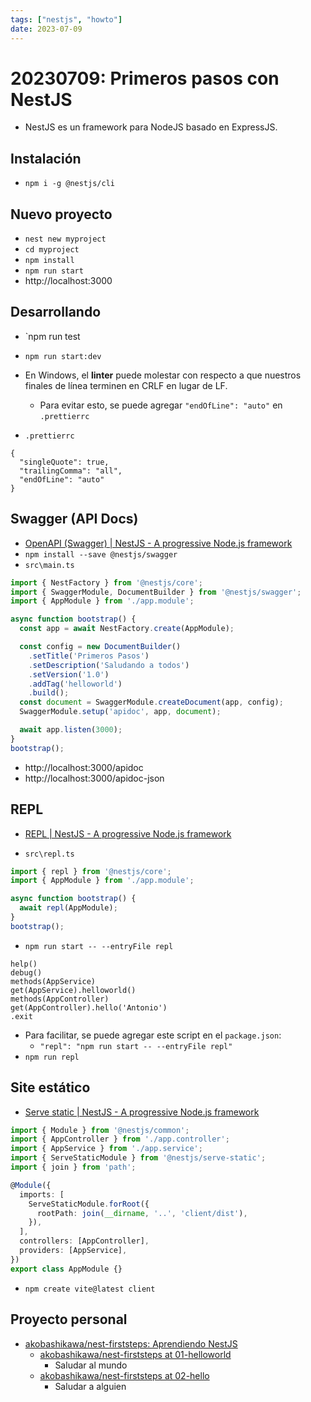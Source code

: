 ```yaml
---
tags: ["nestjs", "howto"]
date: 2023-07-09
---
```

# 20230709: Primeros pasos con NestJS

<TagsLinks />

- NestJS es un framework para NodeJS basado en ExpressJS.

## Instalación

- `npm i -g @nestjs/cli`

## Nuevo proyecto

- `nest new myproject`
- `cd myproject`
- `npm install`
- `npm run start`
- http://localhost:3000

## Desarrollando

- `npm run test
- `npm run start:dev`
- En Windows, el **linter** puede molestar con respecto a que nuestros finales de línea terminen en CRLF en lugar de LF.
	- Para evitar esto, se puede agregar `"endOfLine": "auto"` en  `.prettierrc`

- `.prettierrc`
```
{
  "singleQuote": true,
  "trailingComma": "all",
  "endOfLine": "auto"
}
```

## Swagger (API Docs)

- [OpenAPI (Swagger) | NestJS - A progressive Node.js framework](https://docs.nestjs.com/openapi/introduction)
- `npm install --save @nestjs/swagger`
- `src\main.ts`

```ts
import { NestFactory } from '@nestjs/core';
import { SwaggerModule, DocumentBuilder } from '@nestjs/swagger';
import { AppModule } from './app.module';

async function bootstrap() {
  const app = await NestFactory.create(AppModule);

  const config = new DocumentBuilder()
    .setTitle('Primeros Pasos')
    .setDescription('Saludando a todos')
    .setVersion('1.0')
    .addTag('helloworld')
    .build();
  const document = SwaggerModule.createDocument(app, config);
  SwaggerModule.setup('apidoc', app, document);

  await app.listen(3000);
}
bootstrap();
```

- http://localhost:3000/apidoc
- http://localhost:3000/apidoc-json

## REPL

- [REPL | NestJS - A progressive Node.js framework](https://docs.nestjs.com/recipes/repl)

- `src\repl.ts`
```ts
import { repl } from '@nestjs/core';
import { AppModule } from './app.module';

async function bootstrap() {
  await repl(AppModule);
}
bootstrap();
```

- `npm run start -- --entryFile repl`

```
help()
debug()
methods(AppService)
get(AppService).helloworld()
methods(AppController)
get(AppController).hello('Antonio')
.exit
```

- Para facilitar, se puede agregar este script en el `package.json`:
	- `"repl": "npm run start -- --entryFile repl"`
- `npm run repl`

## Site estático

- [Serve static | NestJS - A progressive Node.js framework](https://docs.nestjs.com/recipes/serve-static)

```ts
import { Module } from '@nestjs/common';
import { AppController } from './app.controller';
import { AppService } from './app.service';
import { ServeStaticModule } from '@nestjs/serve-static';
import { join } from 'path';

@Module({
  imports: [
    ServeStaticModule.forRoot({
      rootPath: join(__dirname, '..', 'client/dist'),
    }),
  ],
  controllers: [AppController],
  providers: [AppService],
})
export class AppModule {}

```

- `npm create vite@latest client`

## Proyecto personal

- [akobashikawa/nest-firststeps: Aprendiendo NestJS](https://github.com/akobashikawa/nest-firststeps)
	- [akobashikawa/nest-firststeps at 01-helloworld](https://github.com/akobashikawa/nest-firststeps/tree/01-helloworld)
		- Saludar al mundo
	- [akobashikawa/nest-firststeps at 02-hello](https://github.com/akobashikawa/nest-firststeps/tree/02-hello)
		- Saludar a alguien